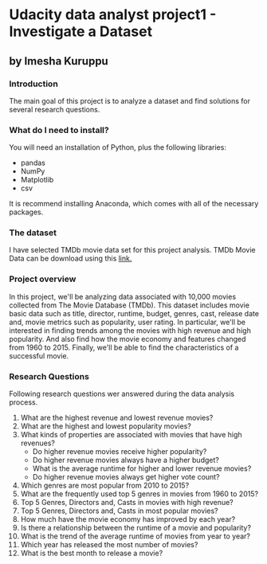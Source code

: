 # Udacity data analyst project1 - Investigate a Dataset
## by Imesha Kuruppu

### Introduction
The main goal of this project is to analyze a dataset and find solutions for several research questions.

### What do I need to install?
You will need an installation of Python, plus the following libraries:

* pandas
* NumPy
* Matplotlib
* csv

It is recommend installing Anaconda, which comes with all of the necessary packages.

### The dataset
I have selected TMDb movie data set for this project analysis.
TMDb Movie Data can be download using this [link.](https://d17h27t6h515a5.cloudfront.net/topher/2017/October/59dd1c4c_tmdb-movies/tmdb-movies.csv)

### Project overview

In this project, we'll be analyzing data associated with 10,000 movies collected from The Movie Database (TMDb). This dataset includes movie basic data such as title, director, runtime, budget, genres, cast, release date and, movie metrics such as popularity, user rating. In particular, we'll be interested in finding trends among the movies with high revenue and high popularity. And also find how the movie economy and features changed from 1960 to 2015. Finally, we'll be able to find the characteristics of a successful movie.

### Research Questions
Following research questions wer answered during the data analysis process.

1. What are the highest revenue and lowest revenue movies?
2. What are the highest and lowest popularity movies?
3. What kinds of properties are associated with movies that have high revenues?
    * Do higher revenue movies receive higher popularity?
    * Do higher revenue movies always have a higher budget?
    * What is the average runtime for higher and lower revenue movies?
    * Do higher revenue movies always get higher vote count?
4. Which genres are most popular from 2010 to 2015?
5. What are the frequently used top 5 genres in movies from 1960 to 2015?
6. Top 5 Genres, Directors and, Casts in movies with high revenue?
7. Top 5 Genres, Directors and, Casts in most popular movies?
8. How much have the movie economy has improved by each year?
9. Is there a relationship between the runtime of a movie and popularity?
10. What is the trend of the average runtime of movies from year to year?
11. Which year has released the most number of movies?
12. What is the best month to release a movie?
